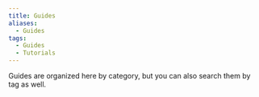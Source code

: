 ```yaml
---
title: Guides
aliases: 
  - Guides
tags:
  - Guides
  - Tutorials
---
```

Guides are organized here by category, but you can also search them by tag as well.